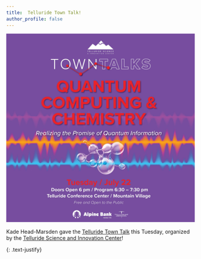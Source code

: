 ```yaml
---
title:  Telluride Town Talk!
author_profile: false
---
```


 <img src="/assets/images/Telluride-Town-Talk-July-22-2025.jpg" alt="">
 
Kade Head-Marsden gave the <a href = "https://telluridescience.org/town-talks/">Telluride Town Talk</a> 
this Tuesday, organized by the <a href = "https://telluridescience.org/">Telluride Science and Innovation Center</a>!

{: .text-justify}
